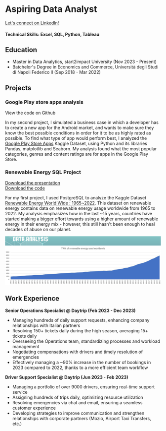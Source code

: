 # Aspiring Data Analyst

[Let's connect on LinkedIn!](https://www.linkedin.com/in/dario-giordano/)

#### Technical Skills: Excel, SQL, Python, Tableau

## Education
- Master in Data Analytics, start2impact University (Nov 2023 - Present)
- Batchelor's Degree in Economics and Commerce, Università degli Studi di Napoli Federico II (Sep 2018 - Mar 2022)

## Projects
### Google Play store apps analysis
View the code on Github

In my second project, I simulated a business case in which a developer has to create a new app for the Android market, and wants to make sure they know the best possible conditions in order for it to be as highly rated as possible. To find what type of app would perform best, I analyzed the [Google Play Store Apps](https://www.kaggle.com/datasets/lava18/google-play-store-apps) Kaggle Dataset, using Python and its libraries Pandas, matplotlib and Seaborn. My analysis found what the most popular categories, genres and content ratings are for apps in the Google Play Store.

### Renewable Energy SQL Project
[Download the presentation](/projects/SQL_RenewableEnergy/SQL_Project.pdf)\
[Download the code](/projects/SQL_RenewableEnergy/sql_renewableenergy.sql)

For my first project, I used PostgreSQL to analyze the Kaggle Dataset [Renewable Energy World Wide : 1965~2022](https://www.kaggle.com/datasets/belayethossainds/renewable-energy-world-wide-19652022). This dataset on renewable energy contains data on renewable energy usage worldwide from 1965 to 2022. My analysis emphasizes how in the last ~15 years, countries have started making a bigger effort towards using a higher amount of renewable energy in their energy mix - however, this still hasn't been enough to heal decades of abuse on our planet.

![RenewableEnergy](/projects/SQL_RenewableEnergy/renewable_preview.png)


## Work Experience
**Senior Operations Specialist @ Daytrip (Feb 2023 - Dec 2023)**
- Managing hundreds of daily support requests, enhancing company relationships with Italian partners
- Resolving 150+ tickets daily during the high season, averaging 15+ tickets daily
- Overseeing the Operations team, standardizing processes and workload management
- Negotiating compensations with drivers and timely resolution of emergencies
- Effectively managing a ~90% increase in the number of bookings in 2023 compared to 2022, thanks to a more efficient team workflow

**Driver Support Specialist @ Daytrip (Jun 2023 - Feb 2023)**
- Managing a portfolio of over 9000 drivers, ensuring real-time support service
- Assigning hundreds of trips daily, optimizing resource utilization
- Resolving emergencies via chat and email, ensuring a seamless customer experience
- Developing strategies to improve communication and strengthen relationships with corporate partners (Mozio, Airport Taxi Transfers, etc.)
